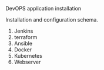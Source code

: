 DevOPS application installation

Installation and configuration schema.

1. Jenkins
2. terraform
3. Ansible
4. Docker
5. Kubernetes
6. Webserver 
